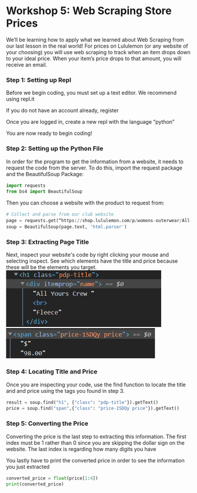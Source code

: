 
# Workshop 5: Web Scraping Store Prices

We’ll be learning how to apply what we learned about Web Scraping from our last lesson in the real world! For prices on Lululemon (or any website of your choosing) you will use web scraping to track when an item drops down to your ideal price.  When your item’s price drops to that amount, you will receive an email. 

### Step 1: Setting up Repl
Before we begin coding, you must set up a text editor. We recommend using repl.it

If you do not have an account already, register 

Once you are logged in, create a new repl with the language “python”

You are now ready to begin coding!


### Step 2: Setting up the Python File
In order for the program to get the information from a website, it needs to request the code from the server. 
To do this, import the request package and the BeautifulSoup Package:
```python
import requests
from bs4 import BeautifulSoup
```
Then you can choose a website with the product to request from:
```python
# Collect and parse from our club website
page = requests.get(“https://shop.lululemon.com/p/womens-outerwear/All-Yours-Crew/_/prod9370045?color=46793”) 
soup = BeautifulSoup(page.text, 'html.parser')
```


### Step 3: Extracting Page Title
Next, inspect your website's code by right clicking your mouse and selecting inspect. See which elements have the title and price because these will be the elements you target. 
![Inspect to find the tag of the title](screenshot1_13(2).png)
![Inspect to find the tag of the price](screenshot1_13(4).png)


### Step 4: Locating Title and Price
Once you are inspecting your code, use the find function to locate the title and and price using the tags you found in step 3. 

```python
result = soup.find("h1", {"class": "pdp-title"}).getText()
price = soup.find("span",{"class": "price-1SDQy price"}).getText()
```

### Step 5: Converting the Price
Converting the price is the last step to extracting this information.  The first index must be 1 rather than 0 since you are skipping the dollar sign on the website.  The last index is regarding how many digits you have

You lastly have to print the converted price in order to see the information you just extracted

```python
converted_price = float(price[1:4])
print(converted_price)
```



